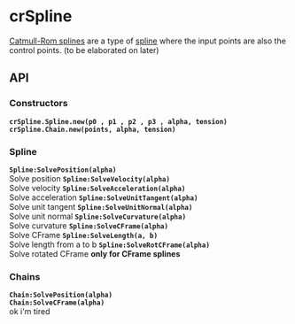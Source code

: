 # crSpline
[Catmull-Rom splines](https://en.wikipedia.org/wiki/Cubic_Hermite_spline#Catmull%E2%80%93Rom_spline) are a type of [spline](https://en.wikipedia.org/wiki/Spline_(mathematics)) where the input points are also the control points. (to be elaborated on later)

## API
### Constructors
**`crSpline.Spline.new(p0 , p1 , p2 , p3 , alpha, tension)`**
**`crSpline.Chain.new(points, alpha, tension)`**

### Spline
**`Spline:SolvePosition(alpha)`**\
Solve position
**`Spline:SolveVelocity(alpha)`**\
Solve velocity
**`Spline:SolveAcceleration(alpha)`**\
Solve acceleration
**`Spline:SolveUnitTangent(alpha)`**\
Solve unit tangent
**`Spline:SolveUnitNormal(alpha)`**\
Solve unit normal
**`Spline:SolveCurvature(alpha)`**\
Solve curvature
**`Spline:SolveCFrame(alpha)`**\
Solve CFrame
**`Spline:SolveLength(a, b)`**\
Solve length from a to b
**`Spline:SolveRotCFrame(alpha)`**\
Solve rotated CFrame
**only for CFrame splines**

### Chains
**`Chain:SolvePosition(alpha)`**\
**`Chain:SolveCFrame(alpha)`**\
ok i'm tired